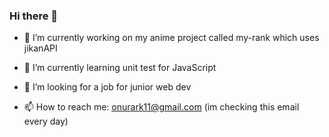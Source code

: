 ### Hi there 👋


- 🔭 I’m currently working on my anime project called my-rank which uses jikanAPI
- 🌱 I’m currently learning unit test for JavaScript
- 🤔 I’m looking for a job for junior web dev

- 📫 How to reach me: onurark11@gmail.com (im checking this email every day)

